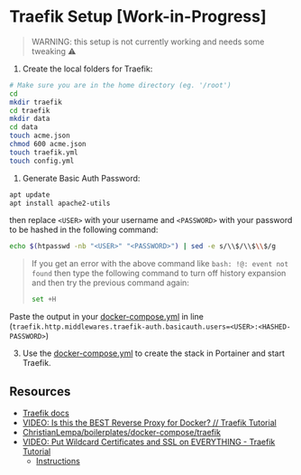 # Traefik Setup [Work-in-Progress]

> WARNING: this setup is not currently working and needs some tweaking ⚠️

1. Create the local folders for Traefik:

```bash
# Make sure you are in the home directory (eg. '/root')
cd
mkdir traefik
cd traefik
mkdir data
cd data
touch acme.json
chmod 600 acme.json
touch traefik.yml
touch config.yml
```

1. Generate Basic Auth Password:

```bash
apt update
apt install apache2-utils
```

then replace `<USER>` with your username and `<PASSWORD>` with your password to be hashed in the following command:

```bash
echo $(htpasswd -nb "<USER>" "<PASSWORD>") | sed -e s/\\$/\\$\\$/g
```

> If you get an error with the above command like `bash: !@: event not found` then type the following command to turn off history expansion and then try the previous command again:
>
> ```bash
> set +H
> ```

Paste the output in your [docker-compose.yml](docker-compose.yml) in line (`traefik.http.middlewares.traefik-auth.basicauth.users=<USER>:<HASHED-PASSWORD>`)

3. Use the [docker-compose.yml](docker-compose.yml) to create the stack in Portainer and start Traefik.

## Resources

- [Traefik docs](https://www.youtube.com/watch?v=wLrmmh1eI94)
- [VIDEO: Is this the BEST Reverse Proxy for Docker? // Traefik Tutorial](https://www.youtube.com/watch?v=wLrmmh1eI94)
- [ChristianLempa/boilerplates/docker-compose/traefik](https://github.com/ChristianLempa/boilerplates/tree/main/docker-compose/traefik)
- [VIDEO: Put Wildcard Certificates and SSL on EVERYTHING - Traefik Tutorial](https://www.youtube.com/watch?v=liV3c9m_OX8)
  - [Instructions](https://docs.technotim.live/posts/traefik-portainer-ssl/)
